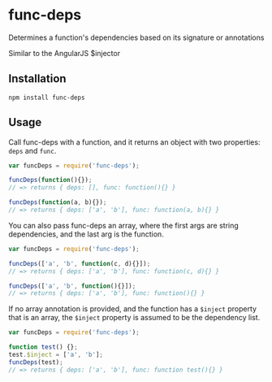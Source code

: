func-deps
=========

Determines a function's dependencies based on its signature or annotations

Similar to the AngularJS $injector

Installation
---

```
npm install func-deps
```

Usage
---

Call func-deps with a function, and it returns an object with two properties: `deps` and `func`.

```javascript
var funcDeps = require('func-deps');

funcDeps(function(){});
// => returns { deps: [], func: function(){} }

funcDeps(function(a, b){});
// => returns { deps: ['a', 'b'], func: function(a, b){} }
```

You can also pass func-deps an array, where the first args are string dependencies, and the last arg is the function.

```javascript
var funcDeps = require('func-deps');

funcDeps(['a', 'b', function(c, d){}]);
// => returns { deps: ['a', 'b'], func: function(c, d){} }

funcDeps(['a', 'b', function(){}]);
// => returns { deps: ['a', 'b'], func: function(){} }
```

If no array annotation is provided, and the function has a `$inject` property that is an array, the `$inject` property is assumed to be the dependency list.

```javascript
var funcDeps = require('func-deps');

function test() {};
test.$inject = ['a', 'b'];
funcDeps(test);
// => returns { deps: ['a', 'b'], func: function test(){} }
```
